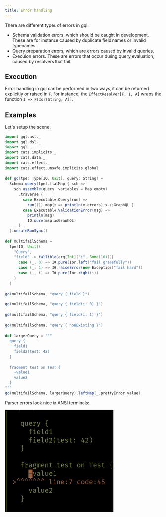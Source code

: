 ```yaml
---
title: Error handling
---
```

There are different types of errors in gql.

* Schema validation errors, which should be caught in development.
These are for instance caused by duplicate field names or invalid typenames.
* Query preparation errors, which are errors caused by invalid queries.
* Execuion errors. These are errors that occur during query evaluation, caused by resolvers that fail.

## Execution
Error handling in gql can be performed in two ways, it can be returned explicitly or raised in `F`.
For instance, the `EffectResolver[F, I, A]` wraps the function `I => F[Ior[String, A]]`.

## Examples
Let's setup the scene:
```scala mdoc
import gql.ast._
import gql.dsl._
import gql._
import cats.implicits._
import cats.data._
import cats.effect._
import cats.effect.unsafe.implicits.global

def go(tpe: Type[IO, Unit], query: String) = 
  Schema.query(tpe).flatMap { sch =>
    sch.assemble(query, variables = Map.empty)
      .traverse { 
        case Executable.Query(run) => 
          run(()).map{x => println(x.errors);x.asGraphQL }
        case Executable.ValidationError(msg) =>
          println(msg)
          IO.pure(msg.asGraphQL)
      }
  }.unsafeRunSync()
  
def multifailSchema = 
  tpe[IO, Unit](
    "Query", 
    "field" -> fallible(arg[Int]("i", Some(10))){ 
      case (_, 0) => IO.pure(Ior.left("fail gracefully"))
      case (_, 1) => IO.raiseError(new Exception("fail hard"))
      case (_, i) => IO.pure(Ior.right(i))
    }
  )
  
go(multifailSchema, "query { field }")

go(multifailSchema, "query { field(i: 0) }")

go(multifailSchema, "query { field(i: 1) }")

go(multifailSchema, "query { nonExisting }")

def largerQuery = """
  query {
    field1
    field2(test: 42)
  }
  
  fragment test on Test {
    -value1
    value2 
  }
"""
go(multifailSchema, largerQuery).leftMap(_.prettyError.value)
```
Parser errors look nice in ANSI terminals:

![Terminal output](./error_image.png)
